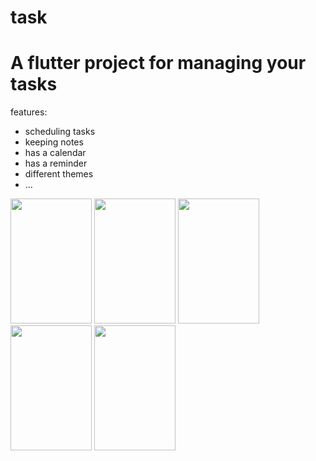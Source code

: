 # task

# A flutter project for managing your tasks
features:
  - scheduling tasks
  - keeping notes
  - has a calendar
  - has a reminder
  - different themes
  - ...
  
<img src="https://raw.github.com/nassim199/task/master/ScreenShots/E7F5505A-130D-435D-9A92-2FBC9102F5CB.png" width="130" height="200"/>
<img src="https://raw.github.com/nassim199/task/master/ScreenShots/EE2777D5-CF53-437C-8F2F-7EDB3AE09EA7.png" width="130" height="200"/>
<img src="https://raw.github.com/nassim199/task/master/ScreenShots/3A8642E0-C17A-478F-9783-20CF62813EEE.png" width="130" height="200"/>
<img src="https://raw.github.com/nassim199/task/master/ScreenShots/7D217872-EDC2-4CE9-9157-7988D5A02C6E.png" width="130" height="200"/>
<img src="https://raw.github.com/nassim199/task/master/ScreenShots/A371EE49-E286-4806-8A12-C37D8C9B23CE.png" width="130" height="200"/>

